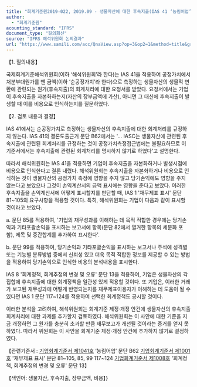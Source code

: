 ```yaml
---
title: "회계기준원2019-022, 2019.09 - 생물자산에 대한 후속지출(IAS 41 ‘농림어업’)"
author:
  - "회계기준원"
acounting_standard: "IFRS"
document_type: "질의회신"
source: "IFRS 해석위원회 논의결과"
url: "https://www.samili.com/acc/QnaView.asp?op=3&op2=1&method=title&group=2123-15;1&orgcode=2&searchword=&page=5&code=%ED%9A%8C%EA%B3%84%EA%B8%B0%EC%A4%80%EC%9B%902019%2D022%3A20190930"
---
```

【1. 질의내용】

국제회계기준해석위원회(이하 ‘해석위원회’라 한다)는 IAS 41을 적용하여 공정가치에서 처분부대원가를 뺀 금액(이하 ‘순공정가치’라 한다)으로 측정하는 생물자산의 생물적 변환에 관련되는 원가(후속지출)의 회계처리에 대한 요청서를 받았다. 요청서에서는 기업이 후속지출을 자본화하는지(자산의 장부금액에 가산), 아니면 그 대신에 후속지출이 발생할 때 이를 비용으로 인식하는지를 질문하였다.

  

【2. 검토 내용과 결정】

IAS 41에서는 순공정가치로 측정하는 생물자산의 후속지출에 대한 회계처리를 규정하지 않는다. IAS 41의 결론도출근거 문단 B62에서는 '… IASC는 생물자산에 관련된 후속지출에 관련된 회계처리를 규정하는 것이 공정가치측정접근법에는 불필요하므로 이 기준서에서는 후속지출에 관련된 회계처리를 명시하지 않기로 하였다'고 설명한다.

따라서 해석위원회는 IAS 41을 적용하면 기업이 후속지출을 자본화하거나 발생시점에 비용으로 인식한다고 결론 내렸다. 해석위원회는 후속지출을 자본화하거나 비용으로 인식하는 것이 생물자산의 공정가치 측정에 영향을 주지 않고 당기손익에도 영향을 주지 않는다고 보았으나 그것이 손익계산서의 금액 표시에는 영향을 준다고 보았다. 이러한 후속지출을 손익계산서에 어떻게 표시할지를 판단할 때, IAS 1 '재무제표 표시' 문단 81~105의 요구사항을 적용할 것이다. 특히, 해석위원회는 기업이 다음과 같이 표시할 것이라고 보았다.

a. 문단 85를 적용하여, '기업의 재무성과를 이해하는 데 목적 적합한 경우에는 당기손익과 기타포괄손익을 표시하는 보고서에 항목(문단 82에서 열거한 항목의 세분화 포함), 제목 및 중간합계를 추가하여 표시한다'.

b. 문단 99를 적용하여, 당기손익과 기타포괄손익을 표시하는 보고서나 주석에 성격별 또는 기능별 분류방법 중에서 신뢰성 있고 더욱 목적 적합한 정보를 제공할 수 있는 방법을 적용하여 당기손익으로 인식한 비용의 분석내용을 표시한다.

IAS 8 '회계정책, 회계추정의 변경 및 오류' 문단 13을 적용하여, 기업은 생물자산의 각 집합에 후속지출에 대한 회계정책을 일관성 있게 적용할 것이다. 또 기업은, 이러한 거래가 보고된 재무성과에 어떻게 반영되는지를 재무제표이용자가 이해하는 데 도움이 될 수 있다면 IAS 1 문단 117~124를 적용하여 선택한 회계정책도 공시할 것이다.

이러한 분석을 고려하여, 해석위원회는 회계기준 제정·개정 안건에 생물자산의 후속지출 회계처리에 대한 과제를 추가할지 검토하였다. 해석위원회는 이 사안에 대한 기준을 지금 개정하면 그 원가를 충분히 초과할 만큼 재무보고가 개선될 것이라는 증거를 얻지 못하였다. 따라서 위원회는 이 사안을 회계기준 제정·개정 안건에 추가하지 않기로 결정하였다.

  

【관련기준서 : [기업회계기준서 제1041호](https://www.samili.com/acc/) ‘농림어업’ 문단 B62 [기업회계기준서 제1001호](https://www.samili.com/acc/) '재무제표 표시' 문단 81~105, 85, 99 117~124 [기업회계기준서 제1008호](https://www.samili.com/acc/) '회계정책, 회계추정의 변경 및 오류' 문단 13】

【색인어: 생물자산, 후속지출, 장부금액, 비용】}